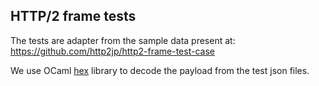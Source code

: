 ## HTTP/2 frame tests

The tests are adapter from the sample data present at: https://github.com/http2jp/http2-frame-test-case

We use OCaml [hex](https://github.com/mirage/ocaml-hex) library to decode the payload from the test json files.

